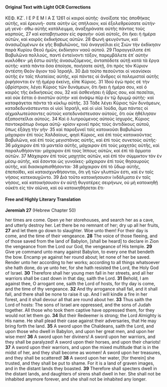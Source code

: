 #### Original Text with Light OCR Corrections

ΚΕΦ. ΚΖ΄. Ι Ε Ρ Ε Μ Ι Α Σ 1261
οἱ καιροὶ αὐτῆς· ἀνοίξατε τὰς ἀποθήκας αὐτῆς, καὶ ἐρευνή-
σατε αὐτὴν ὡς σπήλαιον, καὶ ἐξολεθρεύσατε αὐτήν· μὴ γενέ-
σθω αὐτῆς κατάλειμμα, ἀναξηράνατε αὐτῆς πάντας τοὺς καρποὺς,
27 καὶ καταβητωσαν εἰς σφαγὴν· οὐαὶ αὐτοῖς, ὅτι ἥκει ἡ ἡμέρα
    αὐτῶν, καὶ καιρὸς ἐκδικήσεως αὐτῶν.
28 Φωνὴ φευγόντων, καὶ ἀνασωζομένων ἐκ γῆς Βαβυλῶνος, τοῦ
    ἀναγγεῖλαι εἰς Σιὼν τὴν ἐκδίκησιν παρὰ Κυρίου Θεοῦ ἡμῶν,
    ἐκδίκησιν ναοῦ αὐτοῦ.
29 Παραγγείλατε ἐπὶ Βαβυλῶνα πολλούς, παντὶ ἐντείνοντι τόξον,
    παρεμβάλετε ἐπ᾿ αὐτὴν κυκλόθεν· μὴ ἔστω αὐτῆς ἀνασωζόμενος,
    ἀνταπόδοτε αὐτῇ κατὰ τὰ ἔργα αὐτῆς· κατὰ πάντα ὅσα
    ἐποίησε, ποιήσατε αὐτῇ, ὅτι πρὸς τὸν Κύριον ἀντέστη Θεὸν ἅγιον
    τοῦ Ἰσραήλ.
30 Διὰ τοῦτο πεσοῦνται οἱ νεανίσκοι αὐτῆς ἐν ταῖς πλατείαις
    αὐτῆς, καὶ πάντες οἱ ἄνδρες οἱ πολεμισταὶ αὐτῆς ῥιφήσονται
    ἐν τῇ ἡμέρᾳ ἐκείνῃ, εἶπε Κύριος.
31 Ἰδοὺ ἐγὼ πρὸς σὲ τὴν ὑβρίστριαν, λέγει Κύριος τῶν δυνάμεων,
    ὅτι ἥκει ἡ ἡμέρα σου, καὶ ὁ καιρὸς τῆς ἐκδικήσεώς σου,
32 καὶ ἀσθενήσει ἡ ὕβρις σου, καὶ πεσεῖται, καὶ οὐκ ἔσται ὁ
    ἀνιστῶν αὐτήν· καὶ ἀνάψω πῦρ ἐν τῷ δρυμῷ αὐτῆς· καὶ
    καταφάγεται πάντα τὰ κύκλῳ αὐτῆς.
33 Τάδε λέγει Κύριος τῶν δυνάμεων, καταδεδυνάστευνται οἱ υἱοὶ
    Ἰσραήλ, καὶ οἱ υἱοὶ Ἰούδα, ἅμα πάντες οἱ αἰχμαλωτεύσαντες
    αὐτοὺς κατεδυνάστευσαν αὐτούς, ὅτι οὐκ ἠθέλησαν ἐξαποστεῖλαι
    αὐτούς.
34 Καὶ ὁ λυτρούμενος αὐτοὺς ἰσχυρός, Κύριος παντοκράτωρ
    ὄνομα αὐτῷ· κρίσιν κρινεῖ πρὸς τοὺς ἀντιδίκους αὐτοῦ, ὅπως
    ἐξάγῃ τὴν γῆν·
35 καὶ παροξυνεῖ τοῖς κατοικοῦσι Βαβυλῶνα μάχαιραν ἐπὶ τοὺς
    Χαλδαίους, φησὶ Κύριος, καὶ ἐπὶ τοὺς κατοικοῦντας Βαβυλῶνα,
    καὶ ἐπὶ τοὺς μεγιστᾶνας αὐτῆς, καὶ ἐπὶ τοὺς συνετοὺς αὐτῆς·
36 μάχαιραν ἐπὶ τὰ μαντεῖα αὐτῆς, μάχαιραν ἐπὶ τοὺς μαχητὰς
    αὐτῆς, καὶ παραλυθήσονται· μάχαιραν ἐπὶ τοὺς ἵππους αὐτῶν,
    καὶ ἐπὶ τὰ ἅρματα αὐτῶν.
37 Μάχαιραν ἐπὶ τοὺς μαχητὰς αὐτῶν, καὶ ἐπὶ τὸν σύμμικτον
    τὸν ἐν μέσῳ αὐτῆς, καὶ ἔσονται ὡς γυναῖκες· μάχαιραν ἐπὶ τοὺς
    θησαυροὺς αὐτῆς, καὶ διασκορπισθήσονται·
38 μάχαιραν ἐπὶ τὸ ὕδωρ αὐτῆς, ἐπεποίθει, καὶ καταισχυνθήσονται,
    ὅτι γῆ τῶν γλυπτῶν ἐστι, καὶ ἐν ταῖς νήσοις κατεκαυχῶντο.
39 Διὰ τοῦτο κατοικήσουσιν ἰνδάλματα ἐν ταῖς νήσοις, καὶ
    κατοικήσουσιν ἐν αὐτῇ θυγατέρες σειρήνων, οὐ μὴ κατοικηθῇ
    οὐκέτι εἰς τὸν αἰῶνα, καὶ οὐ κατοικηθήσεται ἔτι·

#### Free and Highly Literary Translation

**Jeremiah 27**
(Hebrew Chapter 50)

her times are come. Open ye her storehouses, and search her as a cave, and utterly destroy her. Let there be no remnant of her; dry up all her fruits,
**27** and let them go down to slaughter. Woe unto them! For their day is come, and the time of their vengeance.
**28** The voice of those fleeing, and of those saved from the land of Babylon, [shall be heard] to declare in Zion the vengeance from the Lord our God, the vengeance of His temple.
**29** Give ye command unto many against Babylon, to every one that bendeth the bow. Encamp ye against her round about; let none of her be saved. Render unto her according to her works; according to all things whatsoever she hath done, do ye unto her, for she hath resisted the Lord, the Holy God of Israel.
**30** Therefore shall her young men fall in her streets, and all her warriors shall be cast down in that day, saith the Lord.
**31** Behold, I am against thee, O arrogant one, saith the Lord of hosts, for thy day is come, and the time of thy vengeance.
**32** And thy arrogance shall fail, and it shall fall, and there shall be none to raise it up. And I will kindle a fire in her forest, and it shall devour all that are round about her.
**33** Thus saith the Lord of hosts: The sons of Israel are oppressed, and the sons of Judah together. All those who took them captive have oppressed them, for they would not let them go.
**34** But their Redeemer is strong; the Lord Almighty is His name. He shall plead their case against their adversaries, that He may bring forth the land.
**35** A sword upon the Chaldeans, saith the Lord, and upon those who dwell in Babylon, and upon her great men, and upon her wise men!
**36** A sword upon her diviners! A sword upon her warriors, and they shall be paralyzed! A sword upon their horses, and upon their chariots!
**37** A sword upon their warriors, and upon the mixed multitude that is in the midst of her, and they shall become as women! A sword upon her treasures, and they shall be scattered!
**38** A sword upon her water, [for therein] she trusted, and they shall be put to shame. For it is a land of graven images, and in the distant lands they boasted.
**39** Therefore shall specters dwell in the distant lands, and daughters of sirens shall dwell in her. She shall not be inhabited anymore forever, and she shall not be inhabited any longer.